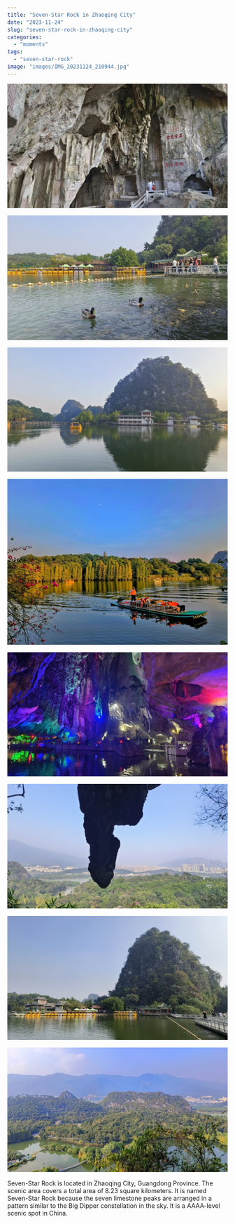 ```yaml
---
title: "Seven-Star Rock in Zhaoqing City"
date: "2023-11-24"
slug: "seven-star-rock-in-zhaoqing-city"
categories: 
  - "moments"
tags: 
  - "seven-star-rock"
image: "images/IMG_20231124_210944.jpg"
---
```


![](images/IMG_20231124_211008-1024x576.jpg)

![](images/IMG_20231124_211059-1024x576.jpg)

![](images/IMG_20231124_210930-1024x576.jpg)

![](images/IMG_20231124_210944-1024x767.jpg)

![](images/IMG_20231124_211020-1024x576.jpg)

![](images/IMG_20231124_211152-1024x576.jpg)

![](images/IMG_20231124_211118-1024x576.jpg)

![](images/IMG_20231124_211043-1024x576.jpg)


Seven-Star Rock is located in Zhaoqing City, Guangdong Province. The scenic area covers a total area of 8.23 square kilometers. It is named Seven-Star Rock because the seven limestone peaks are arranged in a pattern similar to the Big Dipper constellation in the sky. It is a AAAA-level scenic spot in China.
